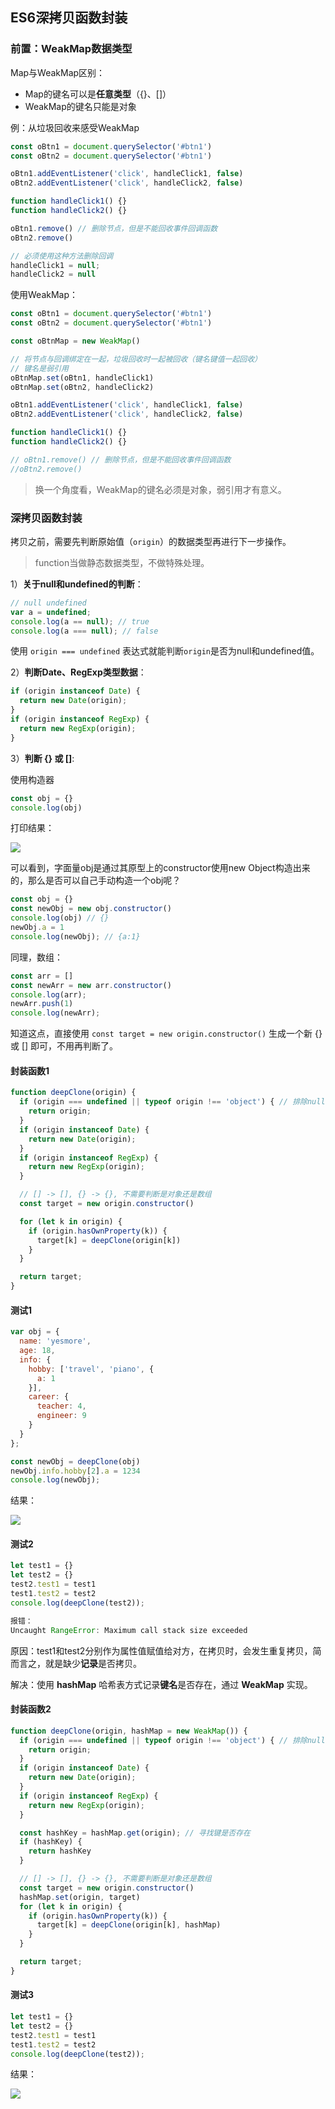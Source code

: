 ## ES6深拷贝函数封装

### 前置：WeakMap数据类型

Map与WeakMap区别：

- Map的键名可以是**任意类型**（{}、[]）
- WeakMap的键名只能是对象

例：从垃圾回收来感受WeakMap

```js
const oBtn1 = document.querySelector('#btn1')
const oBtn2 = document.querySelector('#btn1')

oBtn1.addEventListener('click', handleClick1, false)
oBtn2.addEventListener('click', handleClick2, false)

function handleClick1() {}
function handleClick2() {}

oBtn1.remove() // 删除节点，但是不能回收事件回调函数
oBtn2.remove()

// 必须使用这种方法删除回调
handleClick1 = null;
handleClick2 = null
```

使用WeakMap：

```js
const oBtn1 = document.querySelector('#btn1')
const oBtn2 = document.querySelector('#btn1')

const oBtnMap = new WeakMap()

// 将节点与回调绑定在一起，垃圾回收时一起被回收（键名键值一起回收）
// 键名是弱引用
oBtnMap.set(oBtn1, handleClick1) 
oBtnMap.set(oBtn2, handleClick2)

oBtn1.addEventListener('click', handleClick1, false)
oBtn2.addEventListener('click', handleClick2, false)

function handleClick1() {}
function handleClick2() {}

// oBtn1.remove() // 删除节点，但是不能回收事件回调函数
//oBtn2.remove()
```

> 换一个角度看，WeakMap的键名必须是对象，弱引用才有意义。



### 深拷贝函数封装

拷贝之前，需要先判断原始值（`origin`）的数据类型再进行下一步操作。

> function当做静态数据类型，不做特殊处理。

1）**关于null和undefined的判断**：

```js
// null undefined
var a = undefined;
console.log(a == null); // true
console.log(a === null); // false
```

使用 `origin === undefined` 表达式就能判断`origin`是否为null和undefined值。

2）**判断Date、RegExp类型数据**：

```js
if (origin instanceof Date) {
  return new Date(origin);
}
if (origin instanceof RegExp) {
  return new RegExp(origin);
}
```

3）**判断 {} 或 []**:

使用构造器

```js
const obj = {}
console.log(obj)
```

打印结果：

![](https://cdn.jsdelivr.net/gh/yesmore/img/img/深拷贝.png)

可以看到，字面量obj是通过其原型上的constructor使用new Object构造出来的，那么是否可以自己手动构造一个obj呢？

```js
const obj = {}
const newObj = new obj.constructor()
console.log(obj) // {}
newObj.a = 1
console.log(newObj); // {a:1}
```

同理，数组：

```js
const arr = []
const newArr = new arr.constructor()
console.log(arr);
newArr.push(1)
console.log(newArr);
```

知道这点，直接使用 `const target = new origin.constructor()` 生成一个新 {} 或 [] 即可，不用再判断了。

#### 封装函数1

```js
function deepClone(origin) {
  if (origin === undefined || typeof origin !== 'object') { // 排除null、undefined、非object值
    return origin;
  }
  if (origin instanceof Date) {
    return new Date(origin);
  }
  if (origin instanceof RegExp) {
    return new RegExp(origin);
  }

  // [] -> [], {} -> {}, 不需要判断是对象还是数组
  const target = new origin.constructor()

  for (let k in origin) {
    if (origin.hasOwnProperty(k)) {
      target[k] = deepClone(origin[k])
    }
  }

  return target;
}
```

#### 测试1

```js
var obj = {
  name: 'yesmore',
  age: 18,
  info: {
    hobby: ['travel', 'piano', {
      a: 1
    }],
    career: {
      teacher: 4,
      engineer: 9
    }
  }
};

const newObj = deepClone(obj)
newObj.info.hobby[2].a = 1234
console.log(newObj);
```

结果：

![](https://cdn.jsdelivr.net/gh/yesmore/img/img/res.png)



#### 测试2

```js
let test1 = {}
let test2 = {}
test2.test1 = test1
test1.test2 = test2
console.log(deepClone(test2));

报错：
Uncaught RangeError: Maximum call stack size exceeded
```

原因：test1和test2分别作为属性值赋值给对方，在拷贝时，会发生重复拷贝，简而言之，就是缺少**记录**是否拷贝。

解决：使用 **hashMap** 哈希表方式记录**键名**是否存在，通过 **WeakMap** 实现。

#### 封装函数2

```js
function deepClone(origin, hashMap = new WeakMap()) {
  if (origin === undefined || typeof origin !== 'object') { // 排除null、undefined、非object值
    return origin;
  }
  if (origin instanceof Date) {
    return new Date(origin);
  }
  if (origin instanceof RegExp) {
    return new RegExp(origin);
  }

  const hashKey = hashMap.get(origin); // 寻找键是否存在
  if (hashKey) {
    return hashKey
  }

  // [] -> [], {} -> {}, 不需要判断是对象还是数组
  const target = new origin.constructor()
  hashMap.set(origin, target)
  for (let k in origin) {
    if (origin.hasOwnProperty(k)) {
      target[k] = deepClone(origin[k], hashMap)
    }
  }

  return target;
}
```

#### 测试3

```js
let test1 = {}
let test2 = {}
test2.test1 = test1
test1.test2 = test2
console.log(deepClone(test2));
```

结果：

![](https://cdn.jsdelivr.net/gh/yesmore/img/img/hashMapClone.png)

